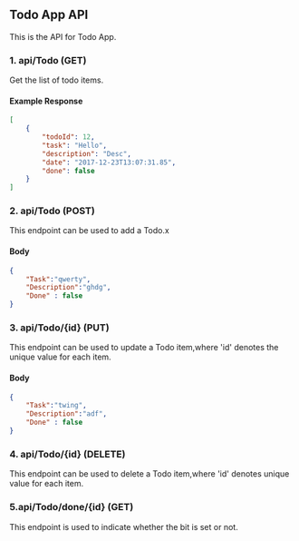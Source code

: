 ## Todo App API

This is the API for Todo App.


### 1. api/Todo (GET)

Get the list of todo items.

#### Example Response
```json
[
    {
        "todoId": 12,
        "task": "Hello",
        "description": "Desc",
        "date": "2017-12-23T13:07:31.85",
        "done": false
    }
]
```

### 2. api/Todo (POST)

This endpoint can be used to add a Todo.x

#### Body
```json
{
    "Task":"qwerty",
    "Description":"ghdg",
    "Done" : false
}
```
### 3. api/Todo/{id} (PUT)

This endpoint can be used to update a Todo item,where 'id' denotes the unique value for each item.

#### Body
```json
{
    "Task":"twing",
    "Description":"adf",
    "Done" : false
}
```
### 4. api/Todo/{id} (DELETE)
This endpoint can be used to delete a Todo item,where 'id' denotes unique value for each item.

### 5.api/Todo/done/{id} (GET)
This endpoint is used to indicate whether the bit is set or not.